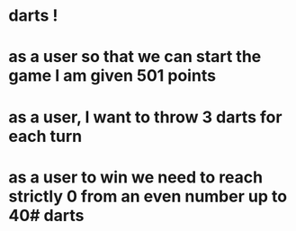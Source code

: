 # darts !
# as a user so that we can start the game I am given 501 points
# as a user, I want to throw 3 darts for each turn
# as a user to win we need to reach strictly 0 from an even number up to 40# darts
